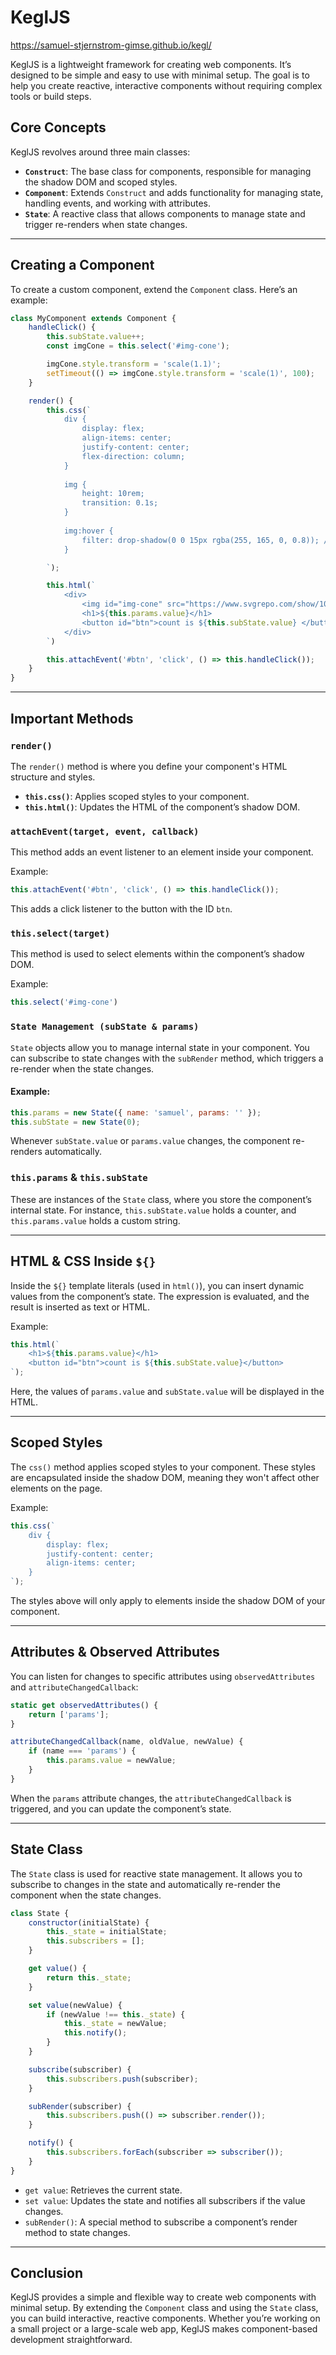 # KeglJS
https://samuel-stjernstrom-gimse.github.io/kegl/

KeglJS is a lightweight framework for creating web components. It’s designed to be simple and easy to use with minimal setup. The goal is to help you create reactive, interactive components without requiring complex tools or build steps.

## **Core Concepts**

KeglJS revolves around three main classes:

- **`Construct`**: The base class for components, responsible for managing the shadow DOM and scoped styles.
- **`Component`**: Extends `Construct` and adds functionality for managing state, handling events, and working with attributes.
- **`State`**: A reactive class that allows components to manage state and trigger re-renders when state changes.
---

## **Creating a Component**

To create a custom component, extend the `Component` class. Here’s an example:

```js
class MyComponent extends Component {
    handleClick() {
        this.subState.value++;
        const imgCone = this.select('#img-cone');

        imgCone.style.transform = 'scale(1.1)';
        setTimeout(() => imgCone.style.transform = 'scale(1)', 100);
    }

    render() {
        this.css(`
            div {
                display: flex;
                align-items: center;
                justify-content: center;
                flex-direction: column;
            }
            
            img {
                height: 10rem;
                transition: 0.1s;
            }
            
            img:hover {
                filter: drop-shadow(0 0 15px rgba(255, 165, 0, 0.8)); /* Orange glow effect */
            }

        `);

        this.html(`
            <div>
                <img id="img-cone" src="https://www.svgrepo.com/show/10031/traffic-cone.svg" alt="cone">
                <h1>${this.params.value}</h1>
                <button id="btn">count is ${this.subState.value} </button>
            </div>
        `)

        this.attachEvent('#btn', 'click', () => this.handleClick());
    }
}
```

---

## **Important Methods**

### **`render()`**
The `render()` method is where you define your component's HTML structure and styles.

- **`this.css()`**: Applies scoped styles to your component.
- **`this.html()`**: Updates the HTML of the component’s shadow DOM.

### **`attachEvent(target, event, callback)`**
This method adds an event listener to an element inside your component. 

Example:
```js
this.attachEvent('#btn', 'click', () => this.handleClick());
```
This adds a click listener to the button with the ID `btn`.

### **`this.select(target)`**
This method is used to select elements within the component’s shadow DOM.

Example:
```js
this.select('#img-cone')
```

### **`State Management (subState & params)`**
`State` objects allow you to manage internal state in your component. You can subscribe to state changes with the `subRender` method, which triggers a re-render when the state changes.

#### Example:
```js
this.params = new State({ name: 'samuel', params: '' });
this.subState = new State(0);
```

Whenever `subState.value` or `params.value` changes, the component re-renders automatically.

### **`this.params` & `this.subState`**
These are instances of the `State` class, where you store the component’s internal state. For instance, `this.subState.value` holds a counter, and `this.params.value` holds a custom string.

---

## **HTML & CSS Inside `${}`**

Inside the `${}` template literals (used in `html()`), you can insert dynamic values from the component’s state. The expression is evaluated, and the result is inserted as text or HTML.

Example:
```js
this.html(`
    <h1>${this.params.value}</h1>
    <button id="btn">count is ${this.subState.value}</button>
`);
```
Here, the values of `params.value` and `subState.value` will be displayed in the HTML.

---

## **Scoped Styles**

The `css()` method applies scoped styles to your component. These styles are encapsulated inside the shadow DOM, meaning they won't affect other elements on the page.

Example:
```js
this.css(`
    div {
        display: flex;
        justify-content: center;
        align-items: center;
    }
`);
```

The styles above will only apply to elements inside the shadow DOM of your component.

---

## **Attributes & Observed Attributes**

You can listen for changes to specific attributes using `observedAttributes` and `attributeChangedCallback`:

```js
static get observedAttributes() {
    return ['params'];
}

attributeChangedCallback(name, oldValue, newValue) {
    if (name === 'params') {
        this.params.value = newValue;
    }
}
```

When the `params` attribute changes, the `attributeChangedCallback` is triggered, and you can update the component’s state.

---

## **State Class**

The `State` class is used for reactive state management. It allows you to subscribe to changes in the state and automatically re-render the component when the state changes.

```js
class State {
    constructor(initialState) {
        this._state = initialState;
        this.subscribers = [];
    }

    get value() {
        return this._state;
    }

    set value(newValue) {
        if (newValue !== this._state) {
            this._state = newValue;
            this.notify();
        }
    }

    subscribe(subscriber) {
        this.subscribers.push(subscriber);
    }

    subRender(subscriber) {
        this.subscribers.push(() => subscriber.render());
    }

    notify() {
        this.subscribers.forEach(subscriber => subscriber());
    }
}
```

- `get value`: Retrieves the current state.
- `set value`: Updates the state and notifies all subscribers if the value changes.
- `subRender()`: A special method to subscribe a component’s render method to state changes.

---

## **Conclusion**

KeglJS provides a simple and flexible way to create web components with minimal setup. By extending the `Component` class and using the `State` class, you can build interactive, reactive components. Whether you’re working on a small project or a large-scale web app, KeglJS makes component-based development straightforward.

